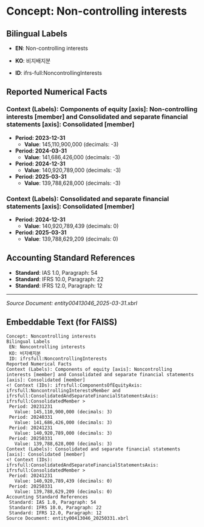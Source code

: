 # Concept: Non-controlling interests

## Bilingual Labels
- **EN**: Non-controlling interests
- **KO**: 비지배지분

- **ID**: ifrs-full:NoncontrollingInterests

## Reported Numerical Facts

### **Context (Labels): Components of equity [axis]: Non-controlling interests [member] and Consolidated and separate financial statements [axis]: Consolidated [member]**
<!-- Context (IDs): ifrs-full:ComponentsOfEquityAxis: ifrs-full:NoncontrollingInterestsMember and ifrs-full:ConsolidatedAndSeparateFinancialStatementsAxis: ifrs-full:ConsolidatedMember -->
- **Period: 2023-12-31**
  - **Value**: 145,110,900,000 (decimals: -3)
- **Period: 2024-03-31**
  - **Value**: 141,686,426,000 (decimals: -3)
- **Period: 2024-12-31**
  - **Value**: 140,920,789,000 (decimals: -3)
- **Period: 2025-03-31**
  - **Value**: 139,788,628,000 (decimals: -3)

### **Context (Labels): Consolidated and separate financial statements [axis]: Consolidated [member]**
<!-- Context (IDs): ifrs-full:ConsolidatedAndSeparateFinancialStatementsAxis: ifrs-full:ConsolidatedMember -->
- **Period: 2024-12-31**
  - **Value**: 140,920,789,439 (decimals: 0)
- **Period: 2025-03-31**
  - **Value**: 139,788,629,209 (decimals: 0)

## Accounting Standard References
- **Standard**: IAS 1.0, Paragraph: 54
- **Standard**: IFRS 10.0, Paragraph: 22
- **Standard**: IFRS 12.0, Paragraph: 12

---
*Source Document: entity00413046_2025-03-31.xbrl*
## Embeddable Text (for FAISS)
```text
Concept: Noncontrolling interests
Bilingual Labels
 EN: Noncontrolling interests
 KO: 비지배지분
 ID: ifrsfull:NoncontrollingInterests
Reported Numerical Facts
Context (Labels): Components of equity [axis]: Noncontrolling interests [member] and Consolidated and separate financial statements [axis]: Consolidated [member]
<! Context (IDs): ifrsfull:ComponentsOfEquityAxis: ifrsfull:NoncontrollingInterestsMember and ifrsfull:ConsolidatedAndSeparateFinancialStatementsAxis: ifrsfull:ConsolidatedMember >
 Period: 20231231
   Value: 145,110,900,000 (decimals: 3)
 Period: 20240331
   Value: 141,686,426,000 (decimals: 3)
 Period: 20241231
   Value: 140,920,789,000 (decimals: 3)
 Period: 20250331
   Value: 139,788,628,000 (decimals: 3)
Context (Labels): Consolidated and separate financial statements [axis]: Consolidated [member]
<! Context (IDs): ifrsfull:ConsolidatedAndSeparateFinancialStatementsAxis: ifrsfull:ConsolidatedMember >
 Period: 20241231
   Value: 140,920,789,439 (decimals: 0)
 Period: 20250331
   Value: 139,788,629,209 (decimals: 0)
Accounting Standard References
 Standard: IAS 1.0, Paragraph: 54
 Standard: IFRS 10.0, Paragraph: 22
 Standard: IFRS 12.0, Paragraph: 12
Source Document: entity00413046_20250331.xbrl
```